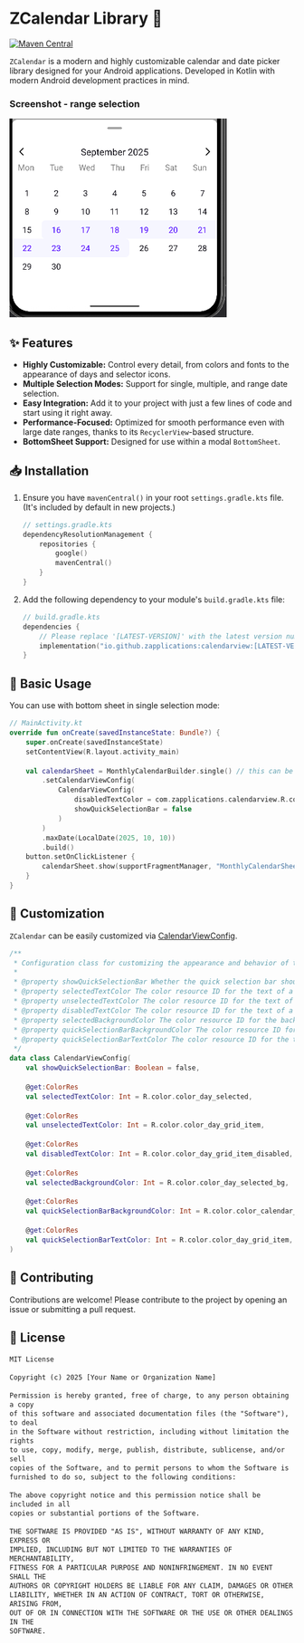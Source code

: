 # ZCalendar Library 📅

[![Maven Central](https://img.shields.io/maven-central/v/io.github.iamsuatzengin/calendarview.svg?label=Maven%20Central)](https://search.maven.org/search?q=g:io.github.zapplications%20AND%20a:calendarview)

`ZCalendar` is a modern and highly customizable calendar and date picker library designed for your Android applications. Developed in Kotlin with modern Android development practices in mind.
<br>

### Screenshot - range selection
![ZCalendar Demo](https://github.com/iamsuatzengin/zcalendar/blob/main/rangeSelection.png)



## ✨ Features

- **Highly Customizable:** Control every detail, from colors and fonts to the appearance of days and selector icons.
- **Multiple Selection Modes:** Support for single, multiple, and range date selection.
- **Easy Integration:** Add it to your project with just a few lines of code and start using it right away.
- **Performance-Focused:** Optimized for smooth performance even with large date ranges, thanks to its `RecyclerView`-based structure.
- **BottomSheet Support:** Designed for use within a modal `BottomSheet`.

## 📥 Installation

1.  Ensure you have `mavenCentral()` in your root `settings.gradle.kts` file. (It's included by default in new projects.)

    ```kotlin
    // settings.gradle.kts
    dependencyResolutionManagement {
        repositories {
            google()
            mavenCentral()
        }
    }
    ```

2.  Add the following dependency to your module's `build.gradle.kts` file:

    ```kotlin
    // build.gradle.kts
    dependencies {
        // Please replace '[LATEST-VERSION]' with the latest version number
        implementation("io.github.zapplications:calendarview:[LATEST-VERSION]")
    }
    ```

## 🚀 Basic Usage

You can use with bottom sheet in single selection mode:

```kotlin
// MainActivity.kt
override fun onCreate(savedInstanceState: Bundle?) {
    super.onCreate(savedInstanceState)
    setContentView(R.layout.activity_main)

    val calendarSheet = MonthlyCalendarBuilder.single() // this can be range() or multiple().
        .setCalendarViewConfig(
            CalendarViewConfig(
                disabledTextColor = com.zapplications.calendarview.R.color.color_disabled_text_red,
                showQuickSelectionBar = false
            )
        )
        .maxDate(LocalDate(2025, 10, 10))
        .build()
    button.setOnClickListener {
        calendarSheet.show(supportFragmentManager, "MonthlyCalendarSheet")
    }
}
```

## 🎨 Customization

`ZCalendar` can be easily customized via [CalendarViewConfig](https://github.com/iamsuatzengin/zcalendar/blob/main/calendarview/src/main/java/com/zapplications/calendarview/config/CalendarViewConfig.kt).

```kotlin
/**
 * Configuration class for customizing the appearance and behavior of the CalendarView.
 *
 * @property showQuickSelectionBar Whether the quick selection bar should be visible.
 * @property selectedTextColor The color resource ID for the text of a selected day.
 * @property unselectedTextColor The color resource ID for the text of an unselected day.
 * @property disabledTextColor The color resource ID for the text of a disabled day.
 * @property selectedBackgroundColor The color resource ID for the background of a selected day.
 * @property quickSelectionBarBackgroundColor The color resource ID for the background of the quick selection bar.
 * @property quickSelectionBarTextColor The color resource ID for the text of the quick selection bar.
 */
data class CalendarViewConfig(
    val showQuickSelectionBar: Boolean = false,

    @get:ColorRes
    val selectedTextColor: Int = R.color.color_day_selected,

    @get:ColorRes
    val unselectedTextColor: Int = R.color.color_day_grid_item,

    @get:ColorRes
    val disabledTextColor: Int = R.color.color_day_grid_item_disabled,

    @get:ColorRes
    val selectedBackgroundColor: Int = R.color.color_day_selected_bg,

    @get:ColorRes
    val quickSelectionBarBackgroundColor: Int = R.color.color_calendar_quick_selection_bar_bg,

    @get:ColorRes
    val quickSelectionBarTextColor: Int = R.color.color_day_grid_item,
)

```


## 🤝 Contributing

Contributions are welcome! Please contribute to the project by opening an issue or submitting a pull request.

## 📄 License

```
MIT License

Copyright (c) 2025 [Your Name or Organization Name]

Permission is hereby granted, free of charge, to any person obtaining a copy
of this software and associated documentation files (the "Software"), to deal
in the Software without restriction, including without limitation the rights
to use, copy, modify, merge, publish, distribute, sublicense, and/or sell
copies of the Software, and to permit persons to whom the Software is
furnished to do so, subject to the following conditions:

The above copyright notice and this permission notice shall be included in all
copies or substantial portions of the Software.

THE SOFTWARE IS PROVIDED "AS IS", WITHOUT WARRANTY OF ANY KIND, EXPRESS OR
IMPLIED, INCLUDING BUT NOT LIMITED TO THE WARRANTIES OF MERCHANTABILITY,
FITNESS FOR A PARTICULAR PURPOSE AND NONINFRINGEMENT. IN NO EVENT SHALL THE
AUTHORS OR COPYRIGHT HOLDERS BE LIABLE FOR ANY CLAIM, DAMAGES OR OTHER
LIABILITY, WHETHER IN AN ACTION OF CONTRACT, TORT OR OTHERWISE, ARISING FROM,
OUT OF OR IN CONNECTION WITH THE SOFTWARE OR THE USE OR OTHER DEALINGS IN THE
SOFTWARE.
```
